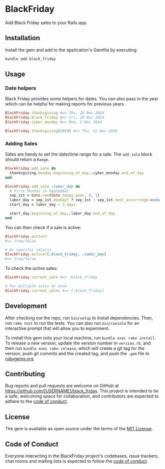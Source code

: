 # BlackFriday

Add Black Friday sales to your Rails app.

## Installation

Install the gem and add to the application's Gemfile by executing:

```bash
bundle add black_friday
```

## Usage

### Date helpers

Black Friday provides some helpers for dates. You can also pass in the year which can be helpful for making reports for previous years.

```ruby
BlackFriday.thanksgiving #=> Thu, 28 Nov 2024
BlackFriday.black_friday #=> Fri, 29 Nov 2024
BlackFriday.cyber_monday #=> Mon, 2 Dec 2024

BlackFriday.thanksgiving(2029) #=> Thu, 22 Nov 2029
```

### Adding Sales

Sales are handy to set the date/time range for a sale. The `add_sale` block should return a `Range`.

```ruby
BlackFriday.add_sale do
  thanksgiving.monday.beginning_of_day..cyber_monday.end_of_day
end

BlackFriday.add_sale :labor_day do
  # First Monday in September
  sep_1st = Date.new(Date.today.year, 9, 1)
  labor_day = sep_1st.monday? ? sep_1st : sep_1st.next_occurring(:monday)
  start_day = labor_day - 3.days

  start_day.beginning_of_day..labor_day.end_of_day
end
```

You can then check if a sale is active:

```ruby
BlackFriday.active?
#=> true/false

# Or specific sale(s)
BlackFriday.active?(:black_friday, :labor_day)
#=> true/false
```

To check the active sales:

```ruby
BlackFriday.current_sale #=> :black_friday

# For multiple sales at once
BlackFriday.current_sales #=> [:black_friday]
```

## Development

After checking out the repo, run `bin/setup` to install dependencies. Then, run `rake test` to run the tests. You can also run `bin/console` for an interactive prompt that will allow you to experiment.

To install this gem onto your local machine, run `bundle exec rake install`. To release a new version, update the version number in `version.rb`, and then run `bundle exec rake release`, which will create a git tag for the version, push git commits and the created tag, and push the `.gem` file to [rubygems.org](https://rubygems.org).

## Contributing

Bug reports and pull requests are welcome on GitHub at https://github.com/[USERNAME]/black_friday. This project is intended to be a safe, welcoming space for collaboration, and contributors are expected to adhere to the [code of conduct](https://github.com/[USERNAME]/black_friday/blob/main/CODE_OF_CONDUCT.md).

## License

The gem is available as open source under the terms of the [MIT License](https://opensource.org/licenses/MIT).

## Code of Conduct

Everyone interacting in the BlackFriday project's codebases, issue trackers, chat rooms and mailing lists is expected to follow the [code of conduct](https://github.com/[USERNAME]/black_friday/blob/main/CODE_OF_CONDUCT.md).
